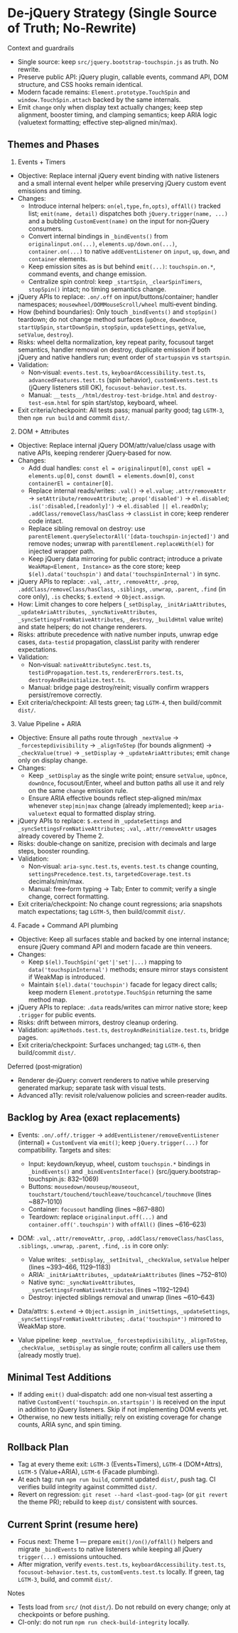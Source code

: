 # De‑jQuery Strategy (Single Source of Truth; No‑Rewrite)

Context and guardrails
- Single source: keep `src/jquery.bootstrap-touchspin.js` as truth. No rewrite.
- Preserve public API: jQuery plugin, callable events, command API, DOM structure, and CSS hooks remain identical.
- Modern facade remains: `Element.prototype.TouchSpin` and `window.TouchSpin.attach` backed by the same internals.
- Emit `change` only when display text actually changes; keep step alignment, booster timing, and clamping semantics; keep ARIA logic (valuetext formatting; effective step‑aligned min/max).

## Themes and Phases

1) Events + Timers
- Objective: Replace internal jQuery event binding with native listeners and a small internal event helper while preserving jQuery custom event emissions and timing.
- Changes:
  - Introduce internal helpers: `on(el,type,fn,opts)`, `offAll()` tracked list; `emit(name, detail)` dispatches both `jQuery.trigger(name, ...)` and a bubbling `CustomEvent(name)` on the input for non‑jQuery consumers.
  - Convert internal bindings in `_bindEvents()` from `originalinput.on(...)`, `elements.up/down.on(...)`, `container.on(...)` to native `addEventListener` on `input`, `up`, `down`, and `container` elements.
  - Keep emission sites as is but behind `emit(...)`: `touchspin.on.*`, command events, and change emission.
  - Centralize spin control: keep `_startSpin`, `_clearSpinTimers`, `stopSpin()` intact; no timing semantics change.
- jQuery APIs to replace: `.on/.off` on input/buttons/container; handler namespaces; `mousewheel/DOMMouseScroll/wheel` multi‑event binding.
- How (behind boundaries): Only touch `_bindEvents()` and `stopSpin()` teardown; do not change method surfaces (`upOnce`, `downOnce`, `startUpSpin`, `startDownSpin`, `stopSpin`, `updateSettings`, `getValue`, `setValue`, `destroy`).
- Risks: wheel delta normalization, key repeat parity, focusout target semantics, handler removal on destroy, duplicate emission if both jQuery and native handlers run; event order of `startupspin` vs `startspin`.
- Validation:
  - Non‑visual: `events.test.ts`, `keyboardAccessibility.test.ts`, `advancedFeatures.test.ts` (spin behavior), `customEvents.test.ts` (jQuery listeners still OK), `focusout-behavior.test.ts`.
  - Manual: `__tests__/html/destroy-test-bridge.html` and `destroy-test-esm.html` for spin start/stop, keyboard, wheel.
- Exit criteria/checkpoint: All tests pass; manual parity good; tag `LGTM-3`, then `npm run build` and commit `dist/`.

2) DOM + Attributes
- Objective: Replace internal jQuery DOM/attr/value/class usage with native APIs, keeping renderer jQuery‑based for now.
- Changes:
  - Add dual handles: `const el = originalinput[0]`, `const upEl = elements.up[0]`, `const downEl = elements.down[0]`, `const containerEl = container[0]`.
  - Replace internal reads/writes: `.val()` → `el.value`; `.attr/removeAttr` → `setAttribute/removeAttribute`; `.prop('disabled')` → `el.disabled`; `.is(':disabled,[readonly]')` → `el.disabled || el.readOnly`; `.addClass/removeClass/hasClass` → `classList` in core; keep renderer code intact.
  - Replace sibling removal on destroy: use `parentElement.querySelectorAll('[data-touchspin-injected]')` and remove nodes; unwrap with `parentElement.replaceWith(el)` for injected wrapper path.
  - Keep jQuery data mirroring for public contract; introduce a private `WeakMap<Element, Instance>` as the core store; keep `$(el).data('touchspin')` and `data('touchspinInternal')` in sync.
- jQuery APIs to replace: `.val`, `.attr`, `.removeAttr`, `.prop`, `.addClass/removeClass/hasClass`, `.siblings`, `.unwrap`, `.parent`, `.find` (in core only), `.is` checks; `$.extend` → `Object.assign`.
- How: Limit changes to core helpers (`_setDisplay`, `_initAriaAttributes`, `_updateAriaAttributes`, `_syncNativeAttributes`, `_syncSettingsFromNativeAttributes`, `_destroy`, `_buildHtml` value write) and state helpers; do not change renderers.
- Risks: attribute precedence with native number inputs, unwrap edge cases, `data-testid` propagation, classList parity with renderer expectations.
- Validation:
  - Non‑visual: `nativeAttributeSync.test.ts`, `testidPropagation.test.ts`, `rendererErrors.test.ts`, `destroyAndReinitialize.test.ts`.
  - Manual: bridge page destroy/reinit; visually confirm wrappers persist/remove correctly.
- Exit criteria/checkpoint: All tests green; tag `LGTM-4`, then build/commit `dist/`.

3) Value Pipeline + ARIA
- Objective: Ensure all paths route through `_nextValue` → `_forcestepdivisibility` → `_alignToStep` (for bounds alignment) → `_checkValue(true)` → `_setDisplay` → `_updateAriaAttributes`; emit `change` only on display change.
- Changes:
  - Keep `_setDisplay` as the single write point; ensure `setValue`, `upOnce`, `downOnce`, focusout/Enter, wheel and button paths all use it and rely on the same `change` emission rule.
  - Ensure ARIA effective bounds reflect step‑aligned min/max whenever `step|min|max` change (already implemented); keep `aria-valuetext` equal to formatted display string.
- jQuery APIs to replace: `$.extend` in `_updateSettings` and `_syncSettingsFromNativeAttributes`; `.val`, `.attr/removeAttr` usages already covered by Theme 2.
- Risks: double‑change on sanitize, precision with decimals and large steps, booster rounding.
- Validation:
  - Non‑visual: `aria-sync.test.ts`, `events.test.ts` change counting, `settingsPrecedence.test.ts`, `targetedCoverage.test.ts` decimals/min/max.
  - Manual: free‑form typing → Tab; Enter to commit; verify a single change, correct formatting.
- Exit criteria/checkpoint: No change count regressions; aria snapshots match expectations; tag `LGTM-5`, then build/commit `dist/`.

4) Facade + Command API plumbing
- Objective: Keep all surfaces stable and backed by one internal instance; ensure jQuery command API and modern facade are thin veneers.
- Changes:
  - Keep `$(el).TouchSpin('get'|'set'|...)` mapping to `data('touchspinInternal')` methods; ensure mirror stays consistent if WeakMap is introduced.
  - Maintain `$(el).data('touchspin')` facade for legacy direct calls; keep modern `Element.prototype.TouchSpin` returning the same method map.
- jQuery APIs to replace: `.data` reads/writes can mirror native store; keep `.trigger` for public events.
- Risks: drift between mirrors, destroy cleanup ordering.
- Validation: `apiMethods.test.ts`, `destroyAndReinitialize.test.ts`, bridge pages.
- Exit criteria/checkpoint: Surfaces unchanged; tag `LGTM-6`, then build/commit `dist/`.

Deferred (post‑migration)
- Renderer de‑jQuery: convert renderers to native while preserving generated markup; separate task with visual tests.
- Advanced a11y: revisit role/valuenow policies and screen‑reader audits.

## Backlog by Area (exact replacements)

- Events: `.on/.off/.trigger` → `addEventListener/removeEventListener` (internal) + `CustomEvent` via `emit()`; keep `jQuery.trigger(...)` for compatibility. Targets and sites:
  - Input: keydown/keyup, wheel, custom `touchspin.*` bindings in `_bindEvents()` and `_bindEventsInterface()` (src/jquery.bootstrap-touchspin.js: 832–1069)
  - Buttons: `mousedown/mouseup/mouseout`, `touchstart/touchend/touchleave/touchcancel/touchmove` (lines ~887–1010)
  - Container: `focusout` handling (lines ~867–880)
  - Teardown: replace `originalinput.off(...)` and `container.off('.touchspin')` with `offAll()` (lines ~616–623)

- DOM: `.val`, `.attr/removeAttr`, `.prop`, `.addClass/removeClass/hasClass`, `.siblings`, `.unwrap`, `.parent`, `.find`, `.is` in core only:
  - Value writes: `_setDisplay`, `_setInitval`, `_checkValue`, `setValue` helper (lines ~393–466, 1129–1183)
  - ARIA: `_initAriaAttributes`, `_updateAriaAttributes` (lines ~752–810)
  - Native sync: `_syncNativeAttributes`, `_syncSettingsFromNativeAttributes` (lines ~1192–1294)
  - Destroy: injected siblings removal and unwrap (lines ~610–643)

- Data/attrs: `$.extend` → `Object.assign` in `_initSettings`, `_updateSettings`, `_syncSettingsFromNativeAttributes`; `.data('touchspin*')` mirrored to WeakMap store.

- Value pipeline: keep `_nextValue`, `_forcestepdivisibility`, `_alignToStep`, `_checkValue`, `_setDisplay` as single route; confirm all callers use them (already mostly true).

## Minimal Test Additions

- If adding `emit()` dual‑dispatch: add one non‑visual test asserting a native `CustomEvent('touchspin.on.startspin')` is received on the input in addition to jQuery listeners. Skip if not implementing DOM events yet.
- Otherwise, no new tests initially; rely on existing coverage for change counts, ARIA sync, and spin timing.

## Rollback Plan

- Tag at every theme exit: `LGTM-3` (Events+Timers), `LGTM-4` (DOM+Attrs), `LGTM-5` (Value+ARIA), `LGTM-6` (Facade plumbing).
- At each tag: run `npm run build`, commit updated `dist/`, push tag. CI verifies build integrity against committed `dist/`.
- Revert on regression: `git reset --hard <last-good-tag>` (or `git revert` the theme PR); rebuild to keep `dist/` consistent with sources.

## Current Sprint (resume here)
- Focus next: Theme 1 — prepare `emit()/on()/offAll()` helpers and migrate `_bindEvents` to native listeners while keeping all jQuery `trigger(...)` emissions untouched.
- After migration, verify `events.test.ts`, `keyboardAccessibility.test.ts`, `focusout-behavior.test.ts`, `customEvents.test.ts` locally. If green, tag `LGTM-3`, build, and commit `dist/`.

Notes
- Tests load from `src/` (not `dist/`). Do not rebuild on every change; only at checkpoints or before pushing.
- CI-only: do not run `npm run check-build-integrity` locally.
